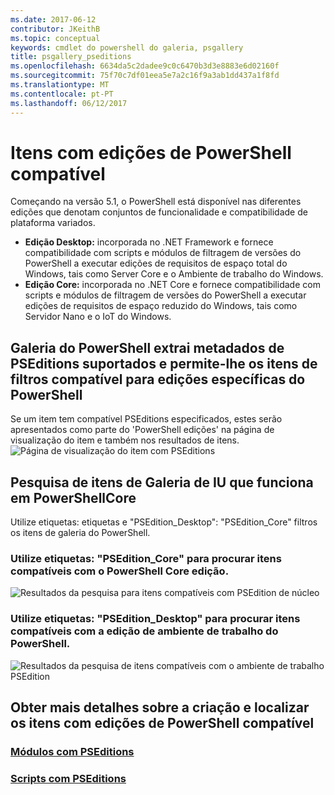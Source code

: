 ```yaml
---
ms.date: 2017-06-12
contributor: JKeithB
ms.topic: conceptual
keywords: cmdlet do powershell do galeria, psgallery
title: psgallery_pseditions
ms.openlocfilehash: 6634da5c2dadee9c0c6470b3d3e8883e6d02160f
ms.sourcegitcommit: 75f70c7df01eea5e7a2c16f9a3ab1dd437a1f8fd
ms.translationtype: MT
ms.contentlocale: pt-PT
ms.lasthandoff: 06/12/2017
---
```

# <a name="items-with-compatible-powershell-editions"></a>Itens com edições de PowerShell compatível
Começando na versão 5.1, o PowerShell está disponível nas diferentes edições que denotam conjuntos de funcionalidade e compatibilidade de plataforma variados.

- **Edição Desktop:** incorporada no .NET Framework e fornece compatibilidade com scripts e módulos de filtragem de versões do PowerShell a executar edições de requisitos de espaço total do Windows, tais como Server Core e o Ambiente de trabalho do Windows.
- **Edição Core:** incorporada no .NET Core e fornece compatibilidade com scripts e módulos de filtragem de versões do PowerShell a executar edições de requisitos de espaço reduzido do Windows, tais como Servidor Nano e o IoT do Windows.

## <a name="powershell-gallery-extracts-supported-pseditions-metadata-and-allows-you-to-filters-the-items-compatible-for-specific-powershell-editions"></a>Galeria do PowerShell extrai metadados de PSEditions suportados e permite-lhe os itens de filtros compatível para edições específicas do PowerShell

Se um item tem compatível PSEditions especificados, estes serão apresentados como parte do 'PowerShell edições' na página de visualização do item e também nos resultados de itens.
![Página de visualização do item com PSEditions](Images/ItemDisplayPageWithPSEditions.PNG)

## <a name="search-for-items-in-the-gallery-ui-which-works-on-powershellcore"></a>Pesquisa de itens de Galeria de IU que funciona em PowerShellCore
Utilize etiquetas: etiquetas e "PSEdition_Desktop": "PSEdition_Core" filtros os itens de galeria do PowerShell.

### <a name="use-tagspseditioncore-to-search-items-compatible-with-powershell-core-edition"></a>Utilize etiquetas: "PSEdition_Core" para procurar itens compatíveis com o PowerShell Core edição.
![Resultados da pesquisa para itens compatíveis com PSEdition de núcleo](Images/SearchResultsWithPSEditions.PNG)

### <a name="use-tagspseditiondesktop-to-search-items-compatible-with-powershell-desktop-edition"></a>Utilize etiquetas: "PSEdition_Desktop" para procurar itens compatíveis com a edição de ambiente de trabalho do PowerShell.
![Resultados da pesquisa de itens compatíveis com o ambiente de trabalho PSEdition](Images/SearchResultsWithPSEdition_Desktop.PNG)

## <a name="more-details-on-authoring-and-finding-the-items-with-compatible-powershell-editions"></a>Obter mais detalhes sobre a criação e localizar os itens com edições de PowerShell compatível
### <a name="modules-with-pseditionspsgetmodulemodulewithpseditionsupportmd"></a>[Módulos com PSEditions](../psget/module/modulewithpseditionsupport.md)
### <a name="scripts-with-pseditionspsgetscriptscriptwithpseditionsupportmd"></a>[Scripts com PSEditions](../psget/script/scriptwithpseditionsupport.md)

